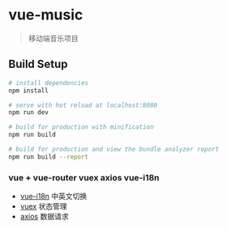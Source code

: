 # vue-music

> 移动端音乐项目

## Build Setup

``` bash
# install dependencies
npm install

# serve with hot reload at localhost:8080
npm run dev

# build for production with minification
npm run build

# build for production and view the bundle analyzer report
npm run build --report
```

### vue + vue-router vuex axios vue-i18n
* [vue-i18n](https://github.com/kazupon/vue-i18n) 中英文切换
* [vuex](https://github.com/vuejs/vuex) 状态管理
* [axios](https://github.com/axios/axios) 数据请求
